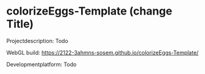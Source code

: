# colorizeEggs-Template (change Title)

Projectdescription: Todo

WebGL build: https://2122-3ahmns-sosem.github.io/colorizeEggs-Template/

Developmentplatform: Todo
